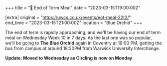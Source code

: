 +++
title = "🍛 End of Term Meal"
date = "2023-03-15T19:00:00Z"

[extra]
original = "https://uwcs.co.uk/events/eot-meal-22t2/"    
end_time = "2023-03-15T21:00:00Z"
location = "Blue Orchid"
+++

The end of term is rapidly approaching, and we'll be having our end of term meal on Wednesday Week 10 in 7 days. As the last one was so popular, we'll be going to **The Blue Orchid** again in Coventry at 19:00 PM, getting the bus from campus at around 18:20PM from Warwick University Interchange.

**Update: Moved to Wednesday as Circling is now on Monday**
